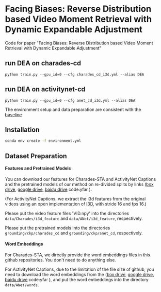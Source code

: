 # Facing Biases: Reverse Distribution based Video Moment Retrieval with Dynamic Expandable Adjustment

Code for paper "Facing Biases: Reverse Distribution based Video Moment Retrieval with Dynamic Expandable Adjustment" 


## run DEA on charades-cd

```
python train.py --gpu_id=0 --cfg charades_cd_i3d.yml --alias DEA
```

## run DEA on activitynet-cd

```
python train.py --gpu_id=0 --cfg anet_cd_i3d.yml --alias DEA
```



The environment setup and data preparation are consistent with the [baseline](https://github.com/haojc/ShufflingVideosForTSG/blob/main/README.md).


## Installation

```bash
conda env create -f environment.yml
```

## Dataset Preparation
#### Features and Pretrained Models
You can download our features for Charades-STA and ActivityNet Captions and the pretrained models of our method 
on re-divided splits by links ([box drive](https://app.box.com/s/nruly3nocdzid9atm78n12i7jbvu8bh4), [google drive](https://drive.google.com/drive/folders/1178Eq26RHdqAgpvEnlWDRZjjgGJSgg-x?usp=share_link), [baidu drive](https://pan.baidu.com/s/1Pyh59bn59nqQl_IHEXuCgg) code:yfar ).

(For ActivityNet Captions, we extract the i3d features from the original videos 
using an open implementation of [I3D](https://github.com/piergiaj/pytorch-i3d), with stride 16 and fps 16.)

Please put the video feature files 'VID.npy' into the directories
`data/Charades/i3d_feature` and `data/ANet/i3d_feature`, respectively.

Please put the pretrained models into the directories `grounding/ckp/charades_cd` and `grounding/ckp/anet_cd`, respectively.
#### Word Embeddings
For Charades-STA, we directly provide the word embeddings files in this github repositories. You don't need to do anything else.

For ActivityNet Captions, due to the limitation of the file size of github,
you need to download the word embeddings from the ([box drive](https://app.box.com/s/nruly3nocdzid9atm78n12i7jbvu8bh4), [google drive](https://drive.google.com/drive/folders/1178Eq26RHdqAgpvEnlWDRZjjgGJSgg-x?usp=share_link), [baidu drive](https://pan.baidu.com/s/1Pyh59bn59nqQl_IHEXuCgg) code:yfar ), 
and put the word embeddings into the directory `data/ANet/words`.


